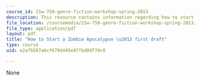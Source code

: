```yaml
---
course_id: 21w-758-genre-fiction-workshop-spring-2013
description: This resource contains information regarding how to start a zombie apocalypse.
file_location: /coursemedia/21w-758-genre-fiction-workshop-spring-2013/e2a7b587a6cf679d445e87fbd8df70c0_MIT21W_758S13_HTSA-Fr_drft.pdf
file_type: application/pdf
layout: pdf
title: "How to Start a Zombie Apocalypse \u2013 first draft"
type: course
uid: e2a7b587a6cf679d445e87fbd8df70c0

---
```

None